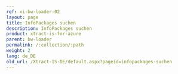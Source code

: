 ```yaml
---
ref: xi-bw-loader-02
layout: page
title: InfoPackages suchen
description: InfoPackages suchen
product: xtract-is-for-azure
parent: bw-loader
permalink: /:collection/:path
weight: 2
lang: de_DE
old_url: /Xtract-IS-DE/default.aspx?pageid=infopackages-suchen
---
```


